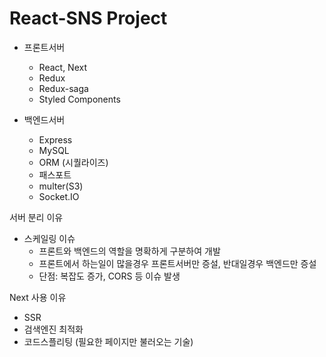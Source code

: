 # React-SNS Project

- 프론트서버
    - React, Next
    - Redux
    - Redux-saga
    - Styled Components

- 백엔드서버
    - Express
    - MySQL
    - ORM (시퀄라이즈)
    - 패스포트
    - multer(S3)
    - Socket.IO
    
서버 분리 이유 
- 스케일링 이슈
    - 프론트와 백엔드의 역할을 명확하게 구분하여 개발 
    - 프론트에서 하는일이 많을경우 프론트서버만 증설, 반대일경우 백엔드만 증설
    - 단점: 복잡도 증가, CORS 등 이슈 발생
    
Next 사용 이유
- SSR
- 검색엔진 최적화
- 코드스플리팅 (필요한 페이지만 불러오는 기술)

 
